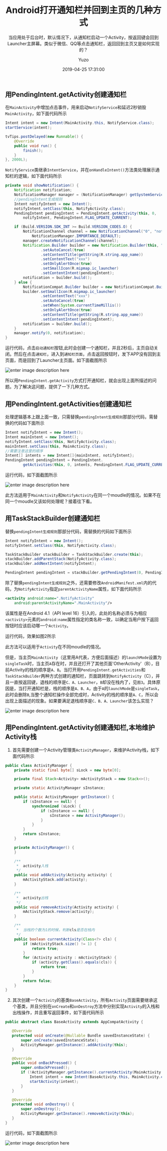 ﻿---
layout:     post
title:      "Android打开通知栏并回到主页的几种方式"
subtitle:   "当应用处于后台时，默认情况下，从通知栏启动一个Activity，按返回键会回到Launcher主屏幕。类似于微信、QQ等点击通知栏，返回回到主页又是如何实现的？"
date:       2019-04-25 17:31:00
author:     "Yuzo"
header-img: "img/post-bg-android.jpg"
catalog: true
tags:
    - 移动端
    - Android
---

## 用PendingIntent.getActivity创建通知栏

在`MainActivity`中增加点击事件，用来启动`NotifyService`和延迟2秒销毁`MainActivity`，如下面代码所示

``` java
Intent intent = new Intent(MainActivity.this, NotifyService.class);
startService(intent);

tvTips.postDelayed(new Runnable() {
    @Override
    public void run() {
        finish();
    }
}, 2000L);
```

`NotifyService`类继承`IntentService`，并在`onHandleIntent()`方法类处理展示通知栏的逻辑，如下面代码所示

``` java
private void showNotification() {
    Notification notification;
    NotificationManager manager = (NotificationManager) getSystemService(Context.NOTIFICATION_SERVICE);
    //pendingIntent生成规则
    Intent notifyIntent = new Intent();
    notifyIntent.setClass(this, NotifyActivity.class);
    PendingIntent pendingIntent = PendingIntent.getActivity(this, 0, 
        notifyIntent, PendingIntent.FLAG_UPDATE_CURRENT);

    if (Build.VERSION.SDK_INT >= Build.VERSION_CODES.O) {
        NotificationChannel channel = new NotificationChannel("0", "notify",
            NotificationManager.IMPORTANCE_DEFAULT);
        manager.createNotificationChannel(channel);
        Notification.Builder builder = new Notification.Builder(this, "0")
                .setAutoCancel(true)
                .setContentTitle(getString(R.string.app_name))
                .setContentText("xxx")
                .setOnlyAlertOnce(true)
                .setSmallIcon(R.mipmap.ic_launcher)
                .setContentIntent(pendingIntent);
        notification = builder.build();
    } else {
        NotificationCompat.Builder builder = new NotificationCompat.Builder(this);
        builder.setSmallIcon(R.mipmap.ic_launcher)
                .setContentText("xxx")
                .setAutoCancel(true)
                .setWhen(System.currentTimeMillis())
                .setOnlyAlertOnce(true)
                .setContentTitle(getString(R.string.app_name))
                .setContentIntent(pendingIntent);
        notification = builder.build();
    }
    manager.notify(0, notification);
}
```

运行代码，点击`启动通知栏`按钮,此时会创建一个通知栏，并且2秒后，主页自动关闭。然后在点击`通知栏`，进入到`通知栏页面`，点击返回按钮时，发下APP没有回到主页面，而是回到了Launcher主页面。如下面截图所示

![enter image description here](https://user-gold-cdn.xitu.io/2019/4/30/16a6d2908264057b?w=360&h=640&f=gif&s=462601)

所以用`PendingIntent.getActivity`方式打开通知栏，就会出现上面所描述的问题。为了解决这问题，提供了一下几种方式。

## 用PendingIntent.getActivities创建通知栏

处理逻辑基本上跟上面一致，只需替换`pendingIntent生成规则`那部分代码，需替换的代码如下面所示

``` java
Intent notifyIntent = new Intent();
Intent mainIntent = new Intent();
notifyIntent.setClass(this, NotifyActivity.class);
mainIntent.setClass(this, MainActivity.class);
//需要注意这里的顺序
Intent[] intents = new Intent[]{mainIntent, notifyIntent};
PendingIntent pendingIntent = PendingIntent.
        getActivities(this, 0, intents, PendingIntent.FLAG_UPDATE_CURRENT);
```

运行代码，如下面截图所示

![enter image description here](https://user-gold-cdn.xitu.io/2019/4/30/16a6d29082b69e5c?w=360&h=640&f=gif&s=397744)

此方法适用于`MainActivity`和`NotifyActivity`在同一个moudle的情况。如果不在同一个moudle又该如何处理呢？接着往下看。

## 用TaskStackBuilder创建通知栏

替换`pendingIntent生成规则`那部分代码，需替换的代码如下面所示

``` java
Intent notifyIntent = new Intent();
notifyIntent.setClass(this, NotifyActivity.class);

TaskStackBuilder stackBuilder = TaskStackBuilder.create(this);
stackBuilder.addParentStack(NotifyActivity.class);
stackBuilder.addNextIntent(notifyIntent);

PendingIntent pendingIntent = stackBuilder.getPendingIntent(0, PendingIntent.FLAG_UPDATE_CURRENT);
```

除了替换`pendingIntent生成规则`之外，还需要修改`AndroidManifest.xml`内的代码，为`NotifyActivity`指定`parentActivityName`属性，如下面代码所示

```xml
<activity android:name=".NotifyActivity"
    android:parentActivityName=".MainActivity"/>
```

该属性是在Android 4.1（API level 16）引入的，此处的名称必须与为相应`<activity>`元素的`android:name`属性指定的类名称一致，以确定当用户按下返回按钮时应该启动哪一个`Activity`。

运行代码，效果如图2所示

此方法可以适用于`Activity`在不同moudle的情况。

但是，当主页`MainActivity`（这里用A代表，方便后面描述）的`launchMode`设置为`singleTask`时，当主页`A`存在时，并且还打开了其他页面'OtherActivity'（B），目前Activity的栈的顺序是`A、B`。当打开用`PendingIntent.getActivities`和`TaskStackBuilder`两种方式创建的通知栏，页面跳转到`NotifyActivity`（C），并且一直按返回键，退栈的顺序是`C、A、Launcher`，`B`却没在栈内了，见`图3`。具体原因是，当打开通知栏是，栈的顺序是`A、B、A`，由于`A`的`launchMode`是`singleTask`，此时会删除`B`,当整个通知栏操作全部完成时，Activity的栈的顺序是`A、C`，所以会出现上面描述的现象。如果要满足退栈顺序是`C、B、A、Launcher`该怎么实现？

![enter image description here](https://user-gold-cdn.xitu.io/2019/4/30/16a6d290823bfeba?w=360&h=640&f=gif&s=249354)

## 用PendingIntent.getActivity创建通知栏,本地维护Activity栈

 1. 首先需要创建一个Activity管理类`ActivityManager`，来维护Activity栈，如下面代码所示

``` java
public class ActivityManager {
    private static final byte[] sLock = new byte[0];

    private final Stack<Activity> mActivityStack = new Stack<>();

    private static ActivityManager sInstance;

    public static ActivityManager getInstance() {
        if (sInstance == null) {
            synchronized (sLock) {
                if (sInstance == null) {
                    sInstance = new ActivityManager();
                }
            }
        }
        return sInstance;
    }

    private ActivityManager() {
    }

    /**
     *  activity入栈
     */
    public void addActivity(Activity activity) {
        mActivityStack.add(activity);
    }

    /**
     *  activity出栈
     */
    public void removeActivity(Activity activity) {
        mActivityStack.remove(activity);
    }

    /**
     *  当栈的个数为1的时候，判断cls是否在栈内
     */
    public boolean currentActivity(Class<?> cls) {
        if (mActivityStack.size() != 1) {
            return true;
        }
        for (Activity activity : mActivityStack) {
            if (activity.getClass().equals(cls)) {
                return true;
            }
        }
        return false;
    }
}
```

 2. 其次创建一个`Activity`的基类`BaseActivity`，所有`Activity`页面需要继承这个基类，并且分别在`onCreate`和`onDestroy`方法中分别实现`Activity`的入栈和出栈操作，并且重写返回事件，如下面代码所示
 
 ``` java
 public abstract class BaseActivity extends AppCompatActivity {

    @Override
    protected void onCreate(@Nullable Bundle savedInstanceState) {
        super.onCreate(savedInstanceState);
        ActivityManager.getInstance().addActivity(this);
    }

    @Override
    public void onBackPressed() {
        super.onBackPressed();
        if (!ActivityManager.getInstance().currentActivity(MainActivity.class)) {
            Intent intent = new Intent(BaseActivity.this, MainActivity.class);
            startActivity(intent);
        }
    }

    @Override
    protected void onDestroy() {
        super.onDestroy();
        ActivityManager.getInstance().removeActivity(this);
    }
}
 ```
运行代码，如下面截图所示

![enter image description here](https://user-gold-cdn.xitu.io/2019/4/30/16a6d29083543c54?w=360&h=640&f=gif&s=391265)